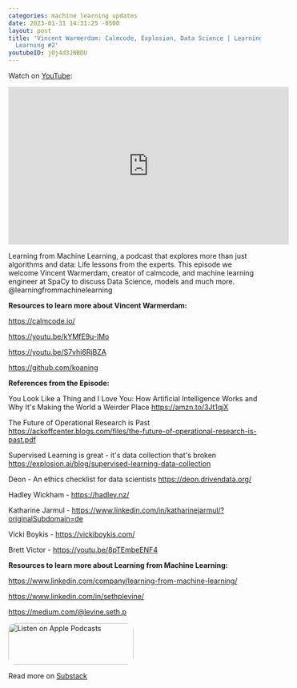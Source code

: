 ```yaml
---
categories: machine learning updates
date: 2023-01-31 14:31:25 -0500
layout: post
title: 'Vincent Warmerdam: Calmcode, Explosion, Data Science | Learning From Machine
  Learning #2'
youtubeID: jOj4d3JNBDU
---
```

Watch on [YouTube](https://www.youtube.com/watch?v=jOj4d3JNBDU):
<iframe width="560" height="315" src="https://www.youtube.com/embed/jOj4d3JNBDU" title="YouTube video player" frameborder="0" allow="accelerometer; autoplay; clipboard-write; encrypted-media; gyroscope; picture-in-picture; web-share" allowfullscreen></iframe>

<p>Learning from Machine Learning, a podcast that explores more than just algorithms and data: Life lessons from the experts. This episode we welcome Vincent Warmerdam, creator of calmcode, and machine learning engineer at SpaCy to discuss Data Science, models and much more. @learningfrommachinelearning</p><p><strong>Resources to learn more about Vincent Warmerdam:</strong></p><p><a href="https://calmcode.io/">https://calmcode.io/</a></p><p><a href="https://youtu.be/kYMfE9u-lMo">https://youtu.be/kYMfE9u-lMo</a></p><p><a href="https://youtu.be/S7vhi6RjBZA">https://youtu.be/S7vhi6RjBZA</a></p><p><a href="https://github.com/koaning">https://github.com/koaning</a></p><p><strong>References from the Episode:</strong></p><p>You Look Like a Thing and I Love You: How Artificial Intelligence Works and Why It's Making the World a Weirder Place <a href="https://amzn.to/3Jt1qjX">https://amzn.to/3Jt1qjX</a></p><p>The Future of Operational Research is Past <a href="https://ackoffcenter.blogs.com/files/the-future-of-operational-research-is-past.pdf">https://ackoffcenter.blogs.com/files/the-future-of-operational-research-is-past.pdf</a></p><p>Supervised Learning is great - it's data collection that's broken <a href="https://explosion.ai/blog/supervised-learning-data-collection">https://explosion.ai/blog/supervised-learning-data-collection</a></p><p>Deon - An ethics checklist for data scientists <a href="https://deon.drivendata.org/">https://deon.drivendata.org/</a></p><p>Hadley Wickham - <a href="https://hadley.nz/">https://hadley.nz/</a></p><p>Katharine Jarmul - <a href="https://www.linkedin.com/in/katharinejarmul/?originalSubdomain=de">https://www.linkedin.com/in/katharinejarmul/?originalSubdomain=de</a></p><p>Vicki Boykis - <a href="https://vickiboykis.com/">https://vickiboykis.com/</a></p><p>Brett Victor - <a href="https://youtu.be/8pTEmbeENF4">https://youtu.be/8pTEmbeENF4</a></p><p><strong>Resources to learn more about Learning from Machine Learning:</strong></p><p><a href="https://www.linkedin.com/company/learning-from-machine-learning/">https://www.linkedin.com/company/learning-from-machine-learning/</a></p><p><a href="https://www.linkedin.com/in/sethplevine/">https://www.linkedin.com/in/sethplevine/</a></p><p><a href="https://medium.com/@levine.seth.p">https://medium.com/@levine.seth.p</a></p>

<a href="https://podcasts.apple.com/us/podcast/learning-from-machine-learning/id1663925230?itsct=podcast_box_badge&amp;itscg=30200&amp;ls=1" style="display: inline-block; overflow: hidden; border-radius: 13px; width: 250px; height: 83px;"><img src="https://tools.applemediaservices.com/api/badges/listen-on-apple-podcasts/badge/en-us?size=250x83&amp;releaseDate=1673288700" alt="Listen on Apple Podcasts" style="border-radius: 13px; width: 250px; height: 83px;"></a>

Read more on [Substack](https://mindfulmachines.substack.com/p/vincent-warmerdam-calmcode-explosion-8bc)